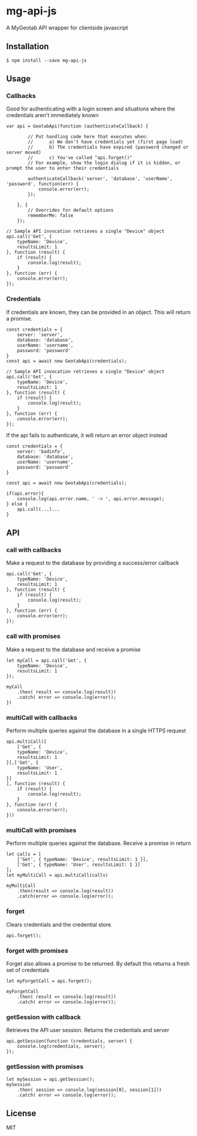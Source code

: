 # mg-api-js

A MyGeotab API wrapper for clientside javascript

## Installation

```
$ npm install --save mg-api-js
```

## Usage

### Callbacks

Good for authenticating with a login screen and situations where the credentials aren't immediately known

```
var api = GeotabApi(function (authenticateCallback) {
        
        // Put handling code here that executes when:
        //      a) We don't have credentials yet (first page load)
        //      b) The credentials have expired (password changed or server moved)
        //      c) You've called "api.forget()"
        // For example, show the login dialog if it is hidden, or prompt the user to enter their credentials
        
        authenticateCallback('server', 'database', 'userName', 'password', function(err) {
            console.error(err);
        });

    }, {
        // Overrides for default options
        rememberMe: false
    });

// Sample API invocation retrieves a single "Device" object
api.call('Get', {
    typeName: 'Device',
    resultsLimit: 1
}, function (result) {
    if (result) {
        console.log(result);
    }
}, function (err) {
    console.error(err);
});
```

### Credentials

If credentials are known, they can be provided in an object. This will return a promise.

```
const credentials = {
    server: 'server',
    database: 'database',
    userName: 'username',
    password: 'password'
}
const api = await new GeotabApi(credentials);

// Sample API invocation retrieves a single "Device" object
api.call('Get', {
    typeName: 'Device',
    resultsLimit: 1
}, function (result) {
    if (result) {
        console.log(result);
    }
}, function (err) {
    console.error(err);
});
```
If the api fails to authenticate, it will return an error object instead

```
const credentials = {
    server: 'badinfo',
    database: 'database',
    userName: 'username',
    password: 'password'
}

const api = await new GeotabApi(credentials);

if(api.error){
    console.log(api.error.name, ' -> ', api.error.message);
} else {
    api.call(...)...
}
```

## API
### call with callbacks
Make a request to the database by providing a success/error callback
```
api.call('Get', {
    typeName: 'Device',
    resultsLimit: 1
}, function (result) {
    if (result) {
        console.log(result);
    }
}, function (err) {
    console.error(err);
});
```

### call with promises
Make a request to the database and receive a promise
```
let myCall = api.call('Get', {
    typeName: 'Device',
    resultsLimit: 1
});

myCall
    .then( result => console.log(result))
    .catch( error => console.log(error));
})
```

### multiCall with callbacks
Perform multiple queries against the database in a single HTTPS request 
```
api.multiCall([
    ['Get', {
    typeName: 'Device',
    resultsLimit: 1
}],['Get', {
    typeName: 'User',
    resultsLimit: 1
}]
], function (result) {
    if (result) {
        console.log(result);
    }
}, function (err) {
    console.error(err);
}))
```

### multiCall with promises
Perform multiple queries against the database. Receive a promise in return
```
let calls = [
    ['Get', { typeName: 'Device', resultsLimit: 1 }],
    ['Get', { typeName: 'User', resultsLimit: 1 }]
];
let myMultiCall = api.multiCall(calls)

myMultiCall
    .then(result => console.log(result))
    .catch(error => console.log(error));
```

### forget
Clears credentials and the credential store.
```
api.forget();
```

### forget with promises
Forget also allows a promise to be returned. By default this returns a fresh set of credentials
```
let myForgetCall = api.forget();

myForgetCall
    .then( result => console.log(result))
    .catch( error => console.log(error));
```

### getSession with callback
Retrieves the API user session. Returns the credentials and server
```
api.getSession(function (credentials, server) {
    console.log(credentials, server);
});
```

### getSession with promises
```
let mySession = api.getSession();
mySession
    .then( session => console.log(session[0], session[1]))
    .catch( error => console.log(error));
```

## License

MIT

